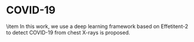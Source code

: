 # COVID-19


\item In this work, we use a deep learning framework based on Effetitent-2 to detect COVID-19 from chest X-rays is proposed.


